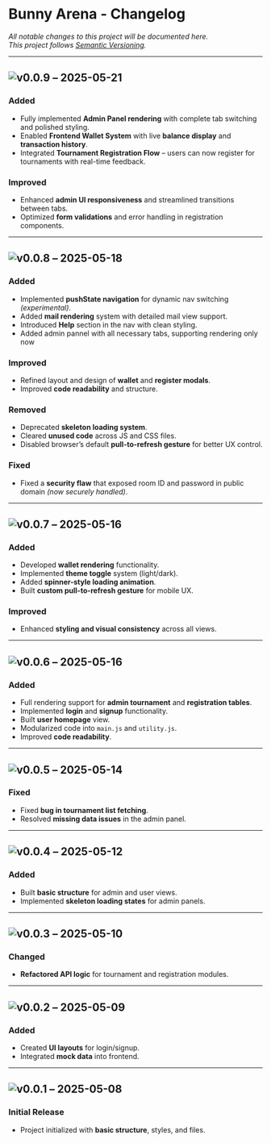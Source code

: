 # Bunny Arena - Changelog  
_All notable changes to this project will be documented here._  
_This project follows [Semantic Versioning](https://semver.org)._

---

## ![v0.0.9](https://img.shields.io/badge/version-v0.0.9-blue) – 2025-05-21

### Added
- Fully implemented **Admin Panel rendering** with complete tab switching and polished styling.
- Enabled **Frontend Wallet System** with live **balance display** and **transaction history**.
- Integrated **Tournament Registration Flow** – users can now register for tournaments with real-time feedback.

### Improved
- Enhanced **admin UI responsiveness** and streamlined transitions between tabs.
- Optimized **form validations** and error handling in registration components.

---

## ![v0.0.8](https://img.shields.io/badge/version-v0.0.8-blue) – 2025-05-18

### Added
- Implemented **pushState navigation** for dynamic nav switching *(experimental)*.
- Added **mail rendering** system with detailed mail view support.
- Introduced **Help** section in the nav with clean styling.
- Added admin pannel with all necessary tabs, supporting rendering only now

### Improved
- Refined layout and design of **wallet** and **register modals**.
- Improved **code readability** and structure.

### Removed
- Deprecated **skeleton loading system**.
- Cleared **unused code** across JS and CSS files.
- Disabled browser’s default **pull-to-refresh gesture** for better UX control.

### Fixed
- Fixed a **security flaw** that exposed room ID and password in public domain *(now securely handled)*.

---

## ![v0.0.7](https://img.shields.io/badge/version-v0.0.7-blue) – 2025-05-16

### Added
- Developed **wallet rendering** functionality.
- Implemented **theme toggle** system (light/dark).
- Added **spinner-style loading animation**.
- Built **custom pull-to-refresh gesture** for mobile UX.

### Improved
- Enhanced **styling and visual consistency** across all views.

---

## ![v0.0.6](https://img.shields.io/badge/version-v0.0.6-blue) – 2025-05-16

### Added
- Full rendering support for **admin tournament** and **registration tables**.
- Implemented **login** and **signup** functionality.
- Built **user homepage** view.
- Modularized code into `main.js` and `utility.js`.
- Improved **code readability**.

---

## ![v0.0.5](https://img.shields.io/badge/version-v0.0.5-blue) – 2025-05-14

### Fixed
- Fixed **bug in tournament list fetching**.
- Resolved **missing data issues** in the admin panel.

---

## ![v0.0.4](https://img.shields.io/badge/version-v0.0.4-blue) – 2025-05-12

### Added
- Built **basic structure** for admin and user views.
- Implemented **skeleton loading states** for admin panels.

---

## ![v0.0.3](https://img.shields.io/badge/version-v0.0.3-blue) – 2025-05-10

### Changed
- **Refactored API logic** for tournament and registration modules.

---

## ![v0.0.2](https://img.shields.io/badge/version-v0.0.2-blue) – 2025-05-09

### Added
- Created **UI layouts** for login/signup.
- Integrated **mock data** into frontend.

---

## ![v0.0.1](https://img.shields.io/badge/version-v0.0.1-blue) – 2025-05-08

### Initial Release
- Project initialized with **basic structure**, styles, and files.